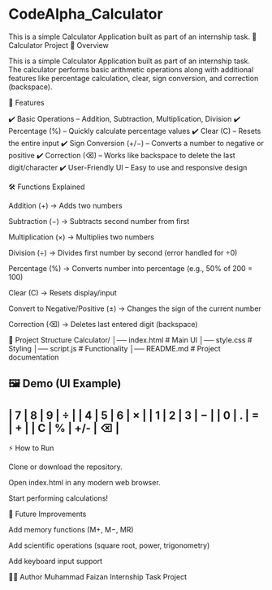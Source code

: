 # CodeAlpha_Calculator
This is a simple Calculator Application built as part of an internship task.
🧮 Calculator Project
📌 Overview

This is a simple Calculator Application built as part of an internship task.
The calculator performs basic arithmetic operations along with additional features like percentage calculation, clear, sign conversion, and correction (backspace).

🚀 Features

✔️ Basic Operations – Addition, Subtraction, Multiplication, Division
✔️ Percentage (%) – Quickly calculate percentage values
✔️ Clear (C) – Resets the entire input
✔️ Sign Conversion (+/−) – Converts a number to negative or positive
✔️ Correction (⌫) – Works like backspace to delete the last digit/character
✔️ User-Friendly UI – Easy to use and responsive design

🛠️ Functions Explained

Addition (+) → Adds two numbers

Subtraction (−) → Subtracts second number from first

Multiplication (×) → Multiplies two numbers

Division (÷) → Divides first number by second (error handled for ÷0)

Percentage (%) → Converts number into percentage (e.g., 50% of 200 = 100)

Clear (C) → Resets display/input

Convert to Negative/Positive (±) → Changes the sign of the current number

Correction (⌫) → Deletes last entered digit (backspace)

📂 Project Structure
Calculator/
│── index.html   # Main UI
│── style.css    # Styling
│── script.js    # Functionality
│── README.md    # Project documentation

🖼️ Demo (UI Example)
 -------------------------
|  7  |  8  |  9  |   ÷  |
|  4  |  5  |  6  |   ×  |
|  1  |  2  |  3  |   −  |
|  0  |  .  |  =  |   +  |
|  C  |  %  | +/- |  ⌫   |
 -------------------------

⚡ How to Run

Clone or download the repository.

Open index.html in any modern web browser.

Start performing calculations!

📌 Future Improvements

Add memory functions (M+, M−, MR)

Add scientific operations (square root, power, trigonometry)

Add keyboard input support

👨‍💻 Author
Muhammad Faizan
Internship Task Project
